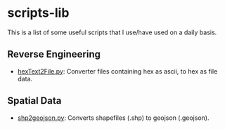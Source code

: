 # scripts-lib
This is a list of some useful scripts that I use/have used on a daily basis.

## Reverse Engineering
- [hexText2File.py](./reverse-engineering/doc/hexText2File.md): Converter files containing hex as ascii, to hex as file data.

## Spatial Data
- [shp2geojson.py](./spatial-data/doc/shp2geojson.md): Converts shapefiles (.shp) to geojson (.geojson).
